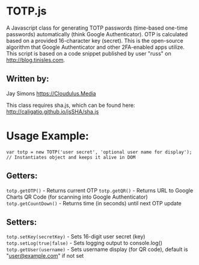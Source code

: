 # TOTP.js
A Javascript class for generating TOTP passwords (time-based one-time passwords) automatically (think Google Authenticator).
OTP is calculated based on a provided 16-character key (secret).
This is the open-source algorithm that Google Authenticator and other 2FA-enabled apps utilize.
This script is based on a code snippet published by user "russ" on http://blog.tinisles.com.

## Written by:
Jay Simons
https://Cloudulus.Media

This class requires sha.js, which can be found here: http://caligatio.github.io/jsSHA/sha.js
 
# Usage Example:
 
`var totp = new TOTP('user secret', 'optional user name for display'); // Instantiates object and keeps it alive in DOM`

## Getters:

`totp.getOTP()` - Returns current OTP
`totp.getQR()` -  Returns URL to Google Charts QR Code (for scanning into Google Authenticator)
`totp.getCountDown()` - Returns time (in seconds) until next OTP update

## Setters:

`totp.setKey(secretKey)` - Sets 16-digit user secret (key)
`totp.setLog(true|false)` - Sets logging output to console.log()
`totp.getUser(username)` - Sets username display (for QR code), default is "user@example.com" if not set